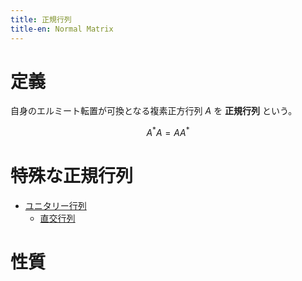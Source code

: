 ```yaml
---
title: 正規行列
title-en: Normal Matrix
---
```


# 定義

自身のエルミート転置が可換となる複素正方行列 $A$ を **正規行列** という。

$$
A^* A = A A^*
$$

# 特殊な正規行列

- [ユニタリー行列](unitary-matrix.md)
	- [直交行列](orthogonal-matrix.md)


# 性質


